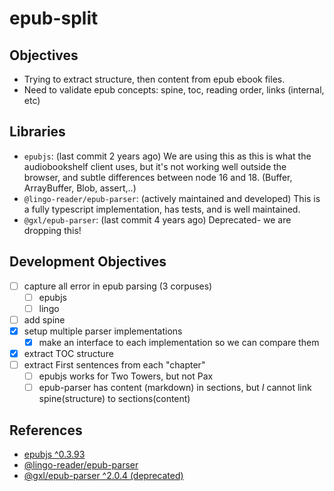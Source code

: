 # epub-split

## Objectives

- Trying to extract structure, then content from epub ebook files.
- Need to validate epub concepts: spine, toc, reading order, links (internal, etc)

## Libraries

- `epubjs`: (last commit 2 years ago) We are using this as this is what the audiobookshelf client uses, but it's not working well outside the browser, and subtle differences between node 16 and 18. (Buffer, ArrayBuffer, Blob, assert,..)
- `@lingo-reader/epub-parser`: (actively maintained and developed) This is a fully typescript implementation, has tests, and is well maintained.
- `@gxl/epub-parser`: (last commit 4 years ago) Deprecated- we are dropping this!

## Development Objectives

- [ ] capture all error in epub parsing (3 corpuses)
  - [ ] epubjs
  - [ ] lingo
- [ ] add spine
- [x] setup multiple parser implementations
  - [x] make an interface to each implementation so we can compare them
- [x] extract TOC structure
- [ ] extract First sentences from each "chapter"
  - [ ] epubjs works for Two Towers, but not Pax
  - [ ] epub-parser has content (markdown) in sections, but _I_ cannot link spine(structure) to sections(content)

## References

- [epubjs ^0.3.93](https://github.com/futurepress/epub.js)
- [@lingo-reader/epub-parser](https://github.com/hhk-png/lingo-reader/blob/main/packages/epub-parser/README.md)
- [@gxl/epub-parser ^2.0.4 (deprecated)](https://github.com/gaoxiaoliangz/epub-parser)
